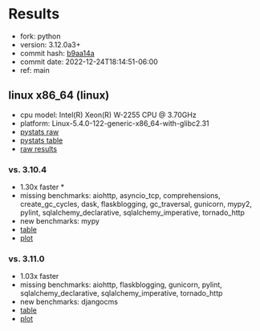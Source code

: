 # Results

- fork: python
- version: 3.12.0a3+
- commit hash: [b9aa14a](https://github.com/python/cpython/commit/b9aa14a)
- commit date: 2022-12-24T18:14:51-06:00
- ref: main

## linux x86_64 (linux)

- cpu model: Intel(R) Xeon(R) W-2255 CPU @ 3.70GHz
- platform: Linux-5.4.0-122-generic-x86_64-with-glibc2.31
- [pystats raw](bm-20221224-linux-x86_64-python-main-3.12.0a3%2B-b9aa14a-pystats.json)
- [pystats table](bm-20221224-linux-x86_64-python-main-3.12.0a3%2B-b9aa14a-pystats.md)
- [raw results](bm-20221224-linux-x86_64-python-main-3.12.0a3%2B-b9aa14a.json)

### vs. 3.10.4

- 1.30x faster \*
- missing benchmarks: aiohttp, asyncio_tcp, comprehensions, create_gc_cycles, dask, flaskblogging, gc_traversal, gunicorn, mypy2, pylint, sqlalchemy_declarative, sqlalchemy_imperative, tornado_http
- new benchmarks: mypy
- [table](bm-20221224-linux-x86_64-python-main-3.12.0a3%2B-b9aa14a-vs-3.10.4.md)
- [plot](bm-20221224-linux-x86_64-python-main-3.12.0a3%2B-b9aa14a-vs-3.10.4.png)

### vs. 3.11.0

- 1.03x faster
- missing benchmarks: aiohttp, flaskblogging, gunicorn, pylint, sqlalchemy_declarative, sqlalchemy_imperative, tornado_http
- new benchmarks: djangocms
- [table](bm-20221224-linux-x86_64-python-main-3.12.0a3%2B-b9aa14a-vs-3.11.0.md)
- [plot](bm-20221224-linux-x86_64-python-main-3.12.0a3%2B-b9aa14a-vs-3.11.0.png)

